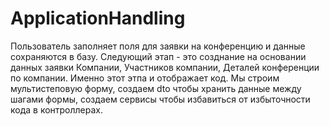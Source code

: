 # ApplicationHandling

Пользователь заполняет поля для заявки на конференцию и данные сохраняются в базу. Следующий этап - это созднание на основании данных заявки Компании, Участников компании, Деталей конференции по компании. Именно этот этпа и отображает код. Мы строим мультистеповую форму, создаем dto чтобы хранить данные между шагами формы, создаем сервисы чтобы избавиться от избыточности кода в контроллерах.